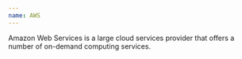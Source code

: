 ```yaml
---
name: AWS
---
```

Amazon Web Services is a large cloud services provider that offers a number of on-demand computing services.
